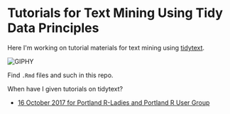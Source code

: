 # Tutorials for Text Mining Using Tidy Data Principles

Here I'm working on tutorial materials for text mining using [tidytext](https://github.com/juliasilge/tidytext).

![GIPHY](https://media.giphy.com/media/MpOY6Uw0FJESA/giphy.gif)

Find `.Rmd` files and such in this repo.

When have I given tutorials on tidytext?

- [16 October 2017 for Portland R-Ladies and Portland R User Group](https://www.meetup.com/R-Ladies-PDX/events/243376514/)
